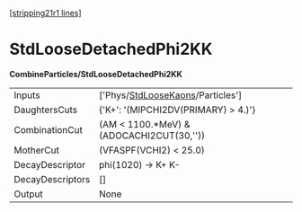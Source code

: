 [[stripping21r1 lines]](./stripping21r1-index)

# StdLooseDetachedPhi2KK

**CombineParticles/StdLooseDetachedPhi2KK**

|                  |                                                                                     |
|------------------|-------------------------------------------------------------------------------------|
| Inputs           | ['Phys/[StdLooseKaons](./stripping21r1-commonparticles-stdloosekaons)/Particles'] |
| DaughtersCuts    | {'K+': '(MIPCHI2DV(PRIMARY) \> 4.)'}                                                |
| CombinationCut   | (AM \< 1100.\*MeV) & (ADOCACHI2CUT(30,''))                                          |
| MotherCut        | (VFASPF(VCHI2) \< 25.0)                                                             |
| DecayDescriptor  | phi(1020) -\> K+ K-                                                                 |
| DecayDescriptors | []                                                                                |
| Output           | None                                                                                |

